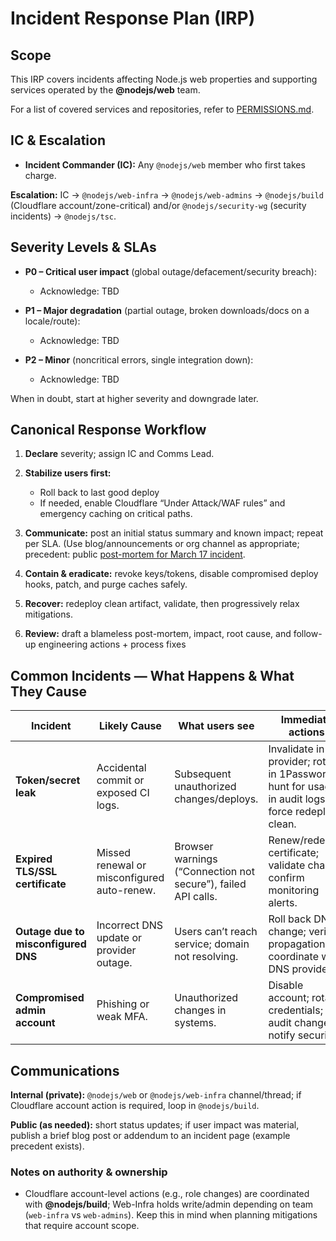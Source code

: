 # Incident Response Plan (IRP)

## Scope

This IRP covers incidents affecting Node.js web properties and supporting services operated by the **@nodejs/web** team.

For a list of covered services and repositories, refer to [PERMISSIONS.md](./PERMISSIONS.md).

## IC & Escalation

* **Incident Commander (IC):** Any `@nodejs/web` member who first takes charge.

**Escalation:**
 IC → `@nodejs/web-infra` → `@nodejs/web-admins` → `@nodejs/build` (Cloudflare account/zone-critical) and/or `@nodejs/security-wg` (security incidents) -> `@nodejs/tsc`.

## Severity Levels & SLAs

* **P0 – Critical user impact** (global outage/defacement/security breach):

  * Acknowledge: TBD

* **P1 – Major degradation** (partial outage, broken downloads/docs on a locale/route):

  * Acknowledge: TBD

* **P2 – Minor** (noncritical errors, single integration down):

  * Acknowledge: TBD

When in doubt, start at higher severity and downgrade later.

## Canonical Response Workflow

1. **Declare** severity; assign IC and Comms Lead.

2. **Stabilize users first:**
   * Roll back to last good deploy
   * If needed, enable Cloudflare “Under Attack/WAF rules” and emergency caching on critical paths.

3. **Communicate:** post an initial status summary and known impact; repeat per SLA. (Use blog/announcements or org channel as appropriate; precedent: public [post-mortem for March 17 incident](https://nodejs.org/en/blog/announcements/node-js-march-17-incident).

4. **Contain & eradicate:** revoke keys/tokens, disable compromised deploy hooks, patch, and purge caches safely.

5. **Recover:** redeploy clean artifact, validate, then progressively relax mitigations.

6. **Review:** draft a blameless post-mortem, impact, root cause, and follow-up engineering actions \+ process fixes

## Common Incidents — What Happens & What They Cause

| Incident                            | Likely Cause                                | What users see                                                | Immediate actions                                                                                | Primary owner                |
| ----------------------------------- | ------------------------------------------- | ------------------------------------------------------------- | ------------------------------------------------------------------------------------------------ | ---------------------------- |
| **Token/secret leak**               | Accidental commit or exposed CI logs.       | Subsequent unauthorized changes/deploys.                      | Invalidate in provider; rotate in 1Password; hunt for usage in audit logs; force redeploy clean. | Service owner + Web-Admins.  |
| **Expired TLS/SSL certificate**     | Missed renewal or misconfigured auto-renew. | Browser warnings (“Connection not secure”), failed API calls. | Renew/redeploy certificate; validate chain; confirm monitoring alerts.                           | Infra + Build.               |
| **Outage due to misconfigured DNS** | Incorrect DNS update or provider outage.    | Users can’t reach service; domain not resolving.              | Roll back DNS change; verify propagation; coordinate with DNS provider.                          | Infra + Build.               |
| **Compromised admin account**       | Phishing or weak MFA.                       | Unauthorized changes in systems.                              | Disable account; rotate credentials; audit changes; notify security.                             | Security WG + Account owner. |

## Communications

**Internal (private):** `@nodejs/web` or `@nodejs/web-infra` channel/thread; if Cloudflare account action is required, loop in `@nodejs/build`. 

**Public (as needed):** short status updates; if user impact was material, publish a brief blog post or addendum to an incident page (example precedent exists).

### Notes on authority & ownership

* Cloudflare account-level actions (e.g., role changes) are coordinated with **@nodejs/build**; Web-Infra holds write/admin depending on team (`web-infra` vs `web-admins`). Keep this in mind when planning mitigations that require account scope. 
